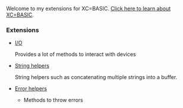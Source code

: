 
Welcome to my extensions for XC=BASIC. [Click here to learn about XC=BASIC](https://xc-basic.net).

### Extensions

- [I/O](xcb-ext-io)

  Provides a lot of methods to interact with devices

- [String helpers](xcb-ext-string)

  String helpers such as concatenating multiple strings into a buffer.

- [Error helpers](xcb-ext-error)

  - Methods to throw errors
